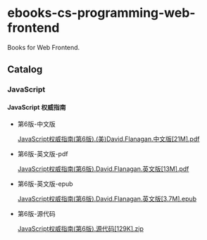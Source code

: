 # ebooks-cs-programming-web-frontend

Books for Web Frontend.

## Catalog

### JavaScript

#### JavaScript 权威指南

* 第6版-中文版

    [JavaScript权威指南(第6版).(美)David.Flanagan.中文版[21M].pdf](https://github.com/lj1218/ebooks-cs-programming-web-frontend/raw/master/books/JavaScript/JavaScript权威指南/JavaScript权威指南(第6版)/JavaScript权威指南(第6版).(美)David.Flanagan.中文版[21M].pdf)

* 第6版-英文版-pdf

    [JavaScript权威指南(第6版).David.Flanagan.英文版[13M].pdf](https://github.com/lj1218/ebooks-cs-programming-web-frontend/raw/master/books/JavaScript/JavaScript权威指南/JavaScript权威指南(第6版)/JavaScript权威指南(第6版).David.Flanagan.英文版[13M].pdf)

* 第6版-英文版-epub

    [JavaScript权威指南(第6版).David.Flanagan.英文版[3.7M].epub](https://github.com/lj1218/ebooks-cs-programming-web-frontend/raw/master/books/JavaScript/JavaScript权威指南/JavaScript权威指南(第6版)/JavaScript权威指南(第6版).David.Flanagan.英文版[3.7M].epub)

* 第6版-源代码

    [JavaScript权威指南(第6版).源代码[129K].zip](https://github.com/lj1218/ebooks-cs-programming-web-frontend/raw/master/books/JavaScript/JavaScript权威指南/JavaScript权威指南(第6版)/JavaScript权威指南(第6版).源代码[129K].zip)
